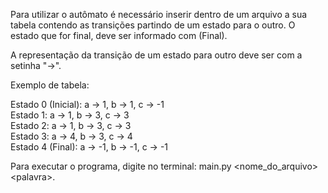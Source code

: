 Para utilizar o autômato é necessário inserir dentro de um arquivo a sua
tabela contendo as transições partindo de um estado para o outro. O estado
que for final, deve ser informado com (Final).

A representação da transição de um estado para outro deve ser com a setinha "->".

Exemplo de tabela:

Estado 0 (Inicial): a -> 1, b -> 1, c -> -1<br />
Estado 1: a -> 1, b -> 3, c -> 3<br />
Estado 2: a -> 1, b -> 3, c -> 3<br />
Estado 3: a -> 4, b -> 3, c -> 4<br />
Estado 4 (Final): a -> -1, b -> -1, c -> -1<br />

Para executar o programa, digite no terminal: main.py <nome_do_arquivo\> <palavra\>.
